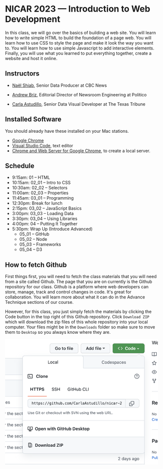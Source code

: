 # NICAR 2023 — Introduction to Web Development
In this class, we will go over the basics of building a web site. You will learn how to write simple HTML to build the foundation of a page web. You will learn how to use CSS to style the page and make it look the way you want to. You will learn how to use simple Javascript to add interactive elements. Finally, you will use what you learned to put everything together, create a website and host it online.

## Instructors

* [Naël Shiab](https://www.naelshiab.com/), Senior Data Producer at CBC News

* [Andrew Briz](https://twitter.com/brizandrew), Editorial Director of Newsroom Engineering at Politico

* [Carla Astudillo](https://www.texastribune.org/about/staff/carla-astudillo/), Senior Data Visual Developer at The Texas Tribune

## Installed Software

You should already have these installed on your Mac stations.

* [Google Chrome](https://www.google.com/chrome/browser/desktop/)
* [Visual Studio Code](https://code.visualstudio.com/), text editor
* [Chrome and Web Server for Google Chrome](https://chrome.google.com/webstore/detail/web-server-for-chrome/ofhbbkphhbklhfoeikjpcbhemlocgigb?hl=en), to create a local server.

## Schedule

- 9:15am: 01 – HTML
- 10:15am: 02_01 – Intro to CSS
- 10:30am: 02_02 – Selectors
- 11:00am: 02_03 – Properties
- 11:45am: 03_01 – Programming
- 12:30pm: Break for lunch
- 2:15pm: 03_02 – JavaScript Basics
- 3:00pm: 03_03 – Loading Data
- 3:30pm: 03_04 – Using Libraries
- 4:00pm: 04 – Putting It Together
- 5:30pm: Wrap Up (Introduce Advanced)
  - 05_01 – GitHub
  - 05_02 – Node
  - 05_03 – Frameworks
  - 05_04 – D3

## How to fetch Github
First things first, you will need to fetch the class materials that you will need from a site called Github. The page that you are on currently is the Github repository for our class. Github is a platform where web developers can store, manage, track and control changes in code. It's great for collaboration. You will learn more about what it can do in the Advance Technique sections of our course.

However, for this class, you just simply fetch the materials by clicking the Code button in the top right of this Github repository. Click `Download ZIP` which will download the zip files of this whole repository into your local computer. Your files might be in the `Downloads` folder so make sure to move them to `Desktop` so you always know where they are.

![Where you can manually download from a Github](01_HTML/01_HTML_example/images/github_download.png)
